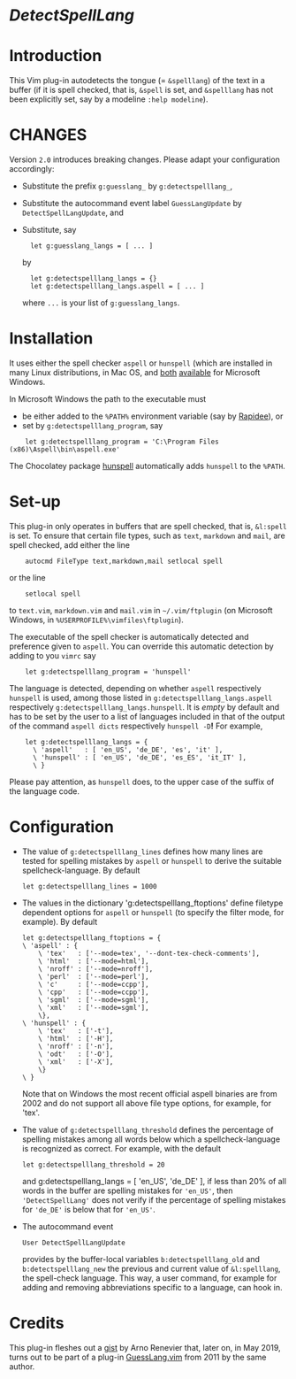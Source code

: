 *DetectSpellLang*
=========

# Introduction

This Vim plug-in autodetects the tongue (= `&spelllang`) of the text in a buffer (if it is spell checked, that is, `&spell` is set, and `&spelllang` has not been explicitly set, say by a modeline `:help modeline`).

# CHANGES

Version `2.0` introduces breaking changes.
Please adapt your configuration accordingly:

- Substitute the prefix `g:guesslang_` by `g:detectspelllang_`,
- Substitute the autocommand event label `GuessLangUpdate` by `DetectSpellLangUpdate`, and
- Substitute, say

    ```vim
      let g:guesslang_langs = [ ... ]
    ```

    by

    ```vim
      let g:detectspelllang_langs = {}
      let g:detectspelllang_langs.aspell = [ ... ]
    ```

    where `...` is your list of `g:guesslang_langs`.

# Installation

It uses either the spell checker `aspell` or `hunspell` (which are installed in many Linux distributions, in Mac OS, and [both](http://aspell.net/man-html/WIN32-Notes.html) [available](https://chocolatey.org/packages/hunspell.portable) for Microsoft Windows.

In Microsoft Windows the path to the executable must

- be either added to the `%PATH%` environment variable (say by [Rapidee](http://www.rapidee.com/)), or
- set by `g:detectspelllang_program`, say

```vim
    let g:detectspelllang_program = 'C:\Program Files (x86)\Aspell\bin\aspell.exe'
```

The Chocolatey package [hunspell](https://chocolatey.org/packages/hunspell.portable) automatically adds `hunspell` to the `%PATH`.

# Set-up

This plug-in only operates in buffers that are spell checked, that is, `&l:spell` is set.
To ensure that certain file types, such as `text`, `markdown` and `mail`, are spell checked, add either the line

```vim
    autocmd FileType text,markdown,mail setlocal spell
```

or the line

```vim
    setlocal spell
```

to `text.vim`, `markdown.vim` and `mail.vim` in `~/.vim/ftplugin` (on Microsoft Windows, in `%USERPROFILE%\vimfiles\ftplugin`).

The executable of the spell checker is automatically detected and preference given to `aspell`.
You can override this automatic detection by adding to you `vimrc` say

```vim
    let g:detectspelllang_program = 'hunspell'
```

The language is detected, depending on whether `aspell` respectively `hunspell`
is used, among those listed in `g:detectspelllang_langs.aspell` respectively
`g:detectspelllang_langs.hunspell`. It is *empty* by default and has to be
set by the user to a list of languages included in that of the output of the
command `aspell dicts` respectively `hunspell -D`**!**
For example,

```vim
    let g:detectspelllang_langs = {
      \ 'aspell'   : [ 'en_US', 'de_DE', 'es', 'it' ],
      \ 'hunspell' : [ 'en_US', 'de_DE', 'es_ES', 'it_IT' ],
      \ }
```

Please pay attention, as `hunspell` does, to the upper case of the suffix of the language code.

# Configuration

- The value of `g:detectspelllang_lines` defines how many lines are tested for spelling mistakes by `aspell` or `hunspell` to derive the suitable spellcheck-language.
    By default

    ```vim
    let g:detectspelllang_lines = 1000
    ```

- The values in the dictionary 'g:detectspelllang_ftoptions' define filetype dependent options for `aspell` or `hunspell` (to specify the filter mode, for example).
    By default

    ```vim
    let g:detectspelllang_ftoptions = {
    \ 'aspell' : {
        \ 'tex'   : ['--mode=tex', '--dont-tex-check-comments'],
        \ 'html'  : ['--mode=html'],
        \ 'nroff' : ['--mode=nroff'],
        \ 'perl'  : ['--mode=perl'],
        \ 'c'     : ['--mode=ccpp'],
        \ 'cpp'   : ['--mode=ccpp'],
        \ 'sgml'  : ['--mode=sgml'],
        \ 'xml'   : ['--mode=sgml'],
        \},
    \ 'hunspell' : {
        \ 'tex'   : ['-t'],
        \ 'html'  : ['-H'],
        \ 'nroff' : ['-n'],
        \ 'odt'   : ['-O'],
        \ 'xml'   : ['-X'],
        \}
    \ }
    ```

    Note that on Windows the most recent official aspell binaries are from
    2002 and do not support all above file type options, for example, for 'tex'.

- The value of `g:detectspelllang_threshold` defines the percentage of spelling mistakes among all words below which a spellcheck-language is recognized as correct.
    For example, with the default

    ```vim
    let g:detectspelllang_threshold = 20
    ```

    and g:detectspelllang_langs = [ 'en_US', 'de_DE' ], if less than 20% of all words in the buffer are spelling mistakes for `'en_US'`, then `'DetectSpellLang'` does not verify if the percentage of spelling mistakes for `'de_DE'` is below that for `'en_US'`.

- The autocommand event

    ```vim
    User DetectSpellLangUpdate
    ```

    provides by the buffer-local variables `b:detectspelllang_old` and `b:detectspelllang_new` the previous and current value of `&l:spelllang`, the spell-check language.
    This way, a user command, for example for adding and removing abbreviations specific to a language, can hook in.

# Credits

This plug-in fleshes out a [gist](https://gist.github.com/arenevier/1142114) by Arno Renevier that, later on, in May 2019, turns out to be part of a plug-in [GuessLang.vim](https://github.com/arenevier/vimguesslang/blob/master/GuessLang.vim) from 2011 by the same author.

